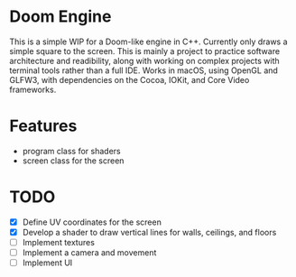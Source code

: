 # Doom Engine

This is a simple WIP for a Doom-like engine in C++. Currently only draws a simple square to the screen. This is mainly a project to practice software architecture and readibility, along with working on complex projects with terminal tools rather than a full IDE. Works in macOS, using OpenGL and GLFW3, with dependencies on the Cocoa, IOKit, and Core Video frameworks.

# Features
- program class for shaders
- screen class for the screen

# TODO
- [x] Define UV coordinates for the screen
- [x] Develop a shader to draw vertical lines for walls, ceilings, and floors
- [ ] Implement textures
- [ ] Implement a camera and movement
- [ ] Implement UI
